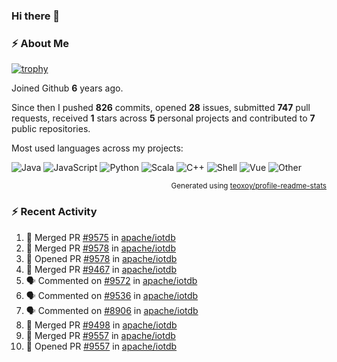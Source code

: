 ### Hi there 👋

### :zap: About Me

[![trophy](https://github-profile-trophy.vercel.app/?username=HTHou&theme=onedark)](https://github.com/ryo-ma/github-profile-trophy)
   
Joined Github **6** years ago.

Since then I pushed **826** commits, opened **28** issues, submitted **747** pull requests, received **1** stars across **5** personal projects and contributed to **7** public repositories.

Most used languages across my projects:

![Java](https://img.shields.io/static/v1?style=flat-square&label=%E2%A0%80&color=555&labelColor=%23b07219&message=Java%EF%B8%B194.4%25)
![JavaScript](https://img.shields.io/static/v1?style=flat-square&label=%E2%A0%80&color=555&labelColor=%23f1e05a&message=JavaScript%EF%B8%B11.4%25)
![Python](https://img.shields.io/static/v1?style=flat-square&label=%E2%A0%80&color=555&labelColor=%233572A5&message=Python%EF%B8%B10.7%25)
![Scala](https://img.shields.io/static/v1?style=flat-square&label=%E2%A0%80&color=555&labelColor=%23c22d40&message=Scala%EF%B8%B10.6%25)
![C++](https://img.shields.io/static/v1?style=flat-square&label=%E2%A0%80&color=555&labelColor=%23f34b7d&message=C%2B%2B%EF%B8%B10.6%25)
![Shell](https://img.shields.io/static/v1?style=flat-square&label=%E2%A0%80&color=555&labelColor=%2389e051&message=Shell%EF%B8%B10.4%25)
![Vue](https://img.shields.io/static/v1?style=flat-square&label=%E2%A0%80&color=555&labelColor=%2341b883&message=Vue%EF%B8%B10.3%25)
![Other](https://img.shields.io/static/v1?style=flat-square&label=%E2%A0%80&color=555&labelColor=%23ededed&message=Other%EF%B8%B11.2%25)

<p align="right"><sub>Generated using <a href="https://github.com/marketplace/actions/profile-readme-stats">teoxoy/profile-readme-stats</a></sub></p>


<!--![](https://github.com/HTHou/HTHou/blob/output/github-contribution-grid-snake.svg)-->

<!--![Haonan Hou's github stats](https://github-readme-stats.vercel.app/api?username=HTHou&count_private=true&show_icons=true&theme=onedark)-->

<!--![Haonan Hou's wakatime stats](https://github-readme-stats.vercel.app/api/wakatime?username=HTHou&layout=compact&theme=onedark)-->

<!--![Top Langs](https://github-readme-stats.vercel.app/api/top-langs/?username=HTHou&theme=onedark&layout=compact)-->

### :zap: Recent Activity
<!--START_SECTION:activity-->
1. 🎉 Merged PR [#9575](https://github.com/apache/iotdb/pull/9575) in [apache/iotdb](https://github.com/apache/iotdb)
2. 🎉 Merged PR [#9578](https://github.com/apache/iotdb/pull/9578) in [apache/iotdb](https://github.com/apache/iotdb)
3. 💪 Opened PR [#9578](https://github.com/apache/iotdb/pull/9578) in [apache/iotdb](https://github.com/apache/iotdb)
4. 🎉 Merged PR [#9467](https://github.com/apache/iotdb/pull/9467) in [apache/iotdb](https://github.com/apache/iotdb)
5. 🗣 Commented on [#9572](https://github.com/apache/iotdb/issues/9572) in [apache/iotdb](https://github.com/apache/iotdb)
6. 🗣 Commented on [#9536](https://github.com/apache/iotdb/issues/9536) in [apache/iotdb](https://github.com/apache/iotdb)
7. 🗣 Commented on [#8906](https://github.com/apache/iotdb/issues/8906) in [apache/iotdb](https://github.com/apache/iotdb)
8. 🎉 Merged PR [#9498](https://github.com/apache/iotdb/pull/9498) in [apache/iotdb](https://github.com/apache/iotdb)
9. 🎉 Merged PR [#9557](https://github.com/apache/iotdb/pull/9557) in [apache/iotdb](https://github.com/apache/iotdb)
10. 💪 Opened PR [#9557](https://github.com/apache/iotdb/pull/9557) in [apache/iotdb](https://github.com/apache/iotdb)
<!--END_SECTION:activity-->

<!--
**HTHou/HTHou** is a ✨ _special_ ✨ repository because its `README.md` (this file) appears on your GitHub profile.

Here are some ideas to get you started:

- 🔭 I’m currently working on ...
- 🌱 I’m currently learning ...
- 👯 I’m looking to collaborate on ...
- 🤔 I’m looking for help with ...
- 💬 Ask me about ...
- 📫 How to reach me: ...
- 😄 Pronouns: ...
- ⚡ Fun fact: ...
-->
